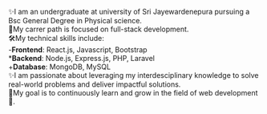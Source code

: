 ✨I am an undergraduate at university of Sri Jayewardenepura pursuing a Bsc General Degree in Physical science.  
🎯My carrer path is focused on full-stack development.  
🛠My technical skills include:  
     -**Frontend**: React.js, Javascript, Bootstrap  
     ***Backend**: Node.js, Express.js, PHP, Laravel  
     +**Database**: MongoDB, MySQL  
✨I am passionate about leveraging my interdesciplinary knowledge to solve real-world problems and deliver impactful solutions.  
🎯My goal is to continuously learn and grow in the field of web development🎉.  
